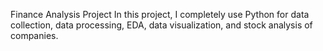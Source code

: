 Finance Analysis Project
In this project, I completely use Python for data collection, data processing, EDA, data visualization, and stock analysis of companies.
